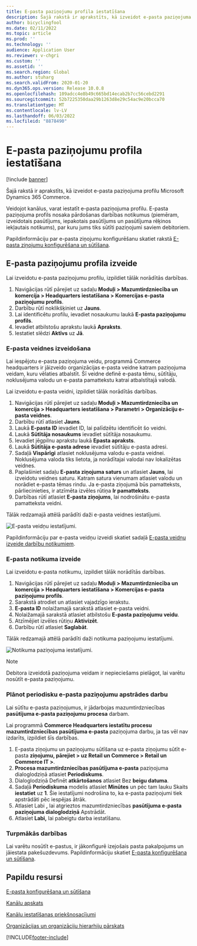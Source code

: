 ```yaml
---
title: E-pasta paziņojumu profila iestatīšana
description: Šajā rakstā ir aprakstīts, kā izveidot e-pasta paziņojuma profilu Microsoft Dynamics 365 Commerce.
author: bicyclingfool
ms.date: 02/11/2022
ms.topic: article
ms.prod: ''
ms.technology: ''
audience: Application User
ms.reviewer: v-chgri
ms.custom: ''
ms.assetid: ''
ms.search.region: Global
ms.author: stuharg
ms.search.validFrom: 2020-01-20
ms.dyn365.ops.version: Release 10.0.8
ms.openlocfilehash: 109adcc4e8b49c665bd14ecab2b7cc56cebd2291
ms.sourcegitcommit: 52b7225350daa29b1263d8e29c54ac9e20bcca70
ms.translationtype: MT
ms.contentlocale: lv-LV
ms.lasthandoff: 06/03/2022
ms.locfileid: "8878490"
---
```

# <a name="set-up-an-email-notification-profile"></a>E-pasta paziņojumu profila iestatīšana

[!include [banner](includes/banner.md)]

Šajā rakstā ir aprakstīts, kā izveidot e-pasta paziņojuma profilu Microsoft Dynamics 365 Commerce.

Veidojot kanālus, varat iestatīt e-pasta paziņojuma profilu. E-pasta paziņojuma profils nosaka pārdošanas darbības notikumus (piemēram, izveidotais pasūtījums, iepakotais pasūtījums un pasūtījuma rēķinos iekļautais notikums), par kuru jums tiks sūtīti paziņojumi saviem debitoriem. 

Papildinformāciju par e-pasta ziņojumu konfigurēšanu skatiet rakstā [E-pasta ziņojumu konfigurēšana un sūtīšana](../fin-ops-core/fin-ops/organization-administration/configure-email.md?toc=/dynamics365/commerce/toc.json).

## <a name="create-an-email-notification-profile"></a>E-pasta paziņojumu profila izveide

Lai izveidotu e-pasta paziņojumu profilu, izpildiet tālāk norādītās darbības.

1. Navigācijas rūtī pārejiet uz sadaļu **Moduļi \> Mazumtirdzniecība un komercija \> Headquarters iestatīšana \> Komercijas e-pasta paziņojumu profils**.
1. Darbību rūtī noklikšķiniet uz **Jauns**.
1. Lai identificētu profilu, ievadiet nosaukumu laukā **E-pasta paziņojumu profils**.
1. Ievadiet atbilstošu aprakstu laukā **Apraksts**.
1. Iestatiet slēdzi **Aktīvs** uz **Jā**.

### <a name="create-an-email-template"></a>E-pasta veidnes izveidošana

Lai iespējotu e-pasta paziņojuma veidu, programmā Commerce headquarters ir jāizveido organizācijas e-pasta veidne katram paziņojuma veidam, kuru vēlaties atbalstīt. Šī veidne definē e-pasta tēmu, sūtītāju, noklusējuma valodu un e-pasta pamattekstu katrai atbalstītajā valodā.

Lai izveidotu e-pasta veidni, izpildiet tālāk norādītās darbības.

1. Navigācijas rūtī pārejiet uz sadaļu **Moduļi \> Mazumtirdzniecība un komercija \> Headquarters iestatīšana \> Parametri \> Organizāciju e-pasta veidnes**.
1. Darbību rūtī atlasiet **Jauns**.
1. Laukā **E-pasta ID** ievadiet ID, lai palīdzētu identificēt šo veidni.
1. Laukā **Sūtītāja nosaukums** ievadiet sūtītāja nosaukumu.
1. Ievadiet jēgpilnu aprakstu laukā **Epasta apraksts**.
1. Laukā **Sūtītāja e-pasta adrese** ievadiet sūtītāju e-pasta adresi.
1. Sadaļā **Vispārīgi** atlasiet noklusējuma valodu e-pasta veidnei. Noklusējuma valoda tiks lietota, ja norādītajai valodai nav lokalizētas veidnes.
1. Paplašiniet sadaļu **E-pasta ziņojuma saturs** un atlasiet **Jauns**, lai izveidotu veidnes saturu. Katram satura vienumam atlasiet valodu un norādiet e-pasta tēmas rindu. Ja e-pasta ziņojumā būs pamatteksts, pārliecinieties, ir atzīmēta izvēles rūtiņa **Ir pamatteksts**.
1. Darbības rūtī atlasiet **E-pasta ziņojums**, lai nodrošinātu e-pasta pamatteksta veidni.

Tālāk redzamajā attēlā parādīti daži e-pasta veidnes iestatījumi.

![E-pasta veidņu iestatījumi.](media/email-template.png)

Papildinformāciju par e-pasta veidņu izveidi skatiet sadaļā [E-pasta veidņu izveide darbību notikumiem](email-templates-transactions.md). 

### <a name="create-an-email-event"></a>E-pasta notikuma izveide

Lai izveidotu e-pasta notikumu, izpildiet tālāk norādītās darbības.

1. Navigācijas rūtī pārejiet uz sadaļu **Moduļi \> Mazumtirdzniecība un komercija \> Headquarters iestatīšana \> Komercijas e-pasta paziņojumu profils**.
1. Sarakstā atrodiet un atlasiet vajadzīgo ierakstu. 
1. **E-pasta ID** nolaižamajā sarakstā atlasiet e-pasta veidni.
1. Nolaižamajā sarakstā atlasiet atbilstošu **E-pasta paziņojumu veidu**.
1. Atzīmējiet izvēles rūtiņu **Aktivizēt**.
1. Darbību rūtī atlasiet **Saglabāt**.

Tālāk redzamajā attēlā parādīti daži notikuma paziņojumu iestatījumi.

![Notikuma paziņojuma iestatījumi.](media/email-notification-profile.png)

> [!NOTE]
> Debitora izveidotā paziņojuma veidam ir nepieciešams pielāgot, lai varētu nosūtīt e-pasta paziņojumu.

### <a name="schedule-a-recurring-email-notification-process-job"></a>Plānot periodisku e-pasta paziņojumu apstrādes darbu

Lai sūtītu e-pasta paziņojumus, ir jādarbojas mazumtirdzniecības **pasūtījuma e-pasta paziņojumu procesa** darbam.

Lai programmā **Commerce Headquarters iestatītu procesu mazumtirdzniecības pasūtījuma e-pasta** paziņojuma darbu, ja tas vēl nav izdarīts, izpildiet šīs darbības.

1. E-pasta ziņojumu un paziņojumu sūtīšana uz e-pasta ziņojumu sūtīt e-pasta **ziņojumu, pārejiet \> uz Retail un Commerce \> Retail un Commerce IT \>**.
1. **Procesa mazumtirdzniecības pasūtījuma e-pasta** paziņojuma dialoglodziņā atlasiet **Periodiskums**.
1. Dialoglodziņā Definēt **atkārtošanos** atlasiet Bez **beigu datuma**.
1. Sadaļā **Periodiskuma** modelis atlasiet **Minūtes** un pēc tam lauku Skaits **iestatiet** uz **1**. Šie iestatījumi nodrošina to, ka e-pasta paziņojumi tiek apstrādāti pēc iespējas ātrāk.
1. Atlasiet Labi **,** lai atgrieztos mazumtirdzniecības **pasūtījuma e-pasta paziņojuma dialoglodziņā** Apstrādāt.
1. Atlasiet **Labi,** lai pabeigtu darba iestatīšanu.

### <a name="next-steps"></a>Turpmākās darbības

Lai varētu nosūtīt e-pastus, ir jākonfigurē izejošais pasta pakalpojums un jāiestata pakešuzdevums. Papildinformāciju skatiet [E-pasta konfigurēšana un sūtīšana](../fin-ops-core/fin-ops/organization-administration/configure-email.md?toc=/dynamics365/commerce/toc.json).

## <a name="additional-resources"></a>Papildu resursi

[E-pasta konfigurēšana un sūtīšana](../fin-ops-core/fin-ops/organization-administration/configure-email.md?toc=/dynamics365/commerce/toc.json)

[Kanālu apskats](channels-overview.md)

[Kanālu iestatīšanas priekšnosacījumi](channels-prerequisites.md)

[Organizācijas un organizāciju hierarhiju pārskats](../fin-ops-core/fin-ops/organization-administration/organizations-organizational-hierarchies.md?toc=/dynamics365/commerce/toc.json)


[!INCLUDE[footer-include](../includes/footer-banner.md)]
